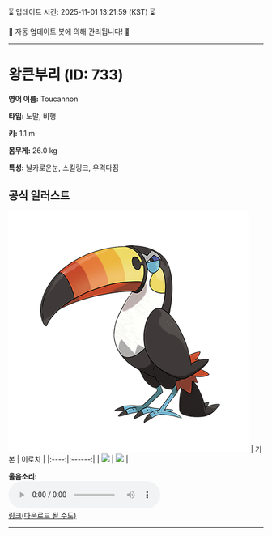 
⏳ 업데이트 시간: 2025-11-01 13:21:59 (KST) ⏳

🤖 자동 업데이트 봇에 의해 관리됩니다! 🤖

---

# 왕큰부리 (ID: 733)
**영어 이름:** Toucannon

**타입:** 노말, 비행

**키:** 1.1 m

**몸무게:** 26.0 kg

**특성:** 날카로운눈, 스킬링크, 우격다짐

## 공식 일러스트
![](https://raw.githubusercontent.com/PokeAPI/sprites/master/sprites/pokemon/other/official-artwork/733.png)
| 기본 | 이로치 |
|:----:|:------:|
| <img src="http://play.pokemonshowdown.com/sprites/ani/toucannon.gif" width="200"> | <img src="http://play.pokemonshowdown.com/sprites/ani-shiny/toucannon.gif" width="200"> |

**울음소리:**<br><audio controls src="https://raw.githubusercontent.com/PokeAPI/cries/main/cries/pokemon/latest/733.ogg"></audio><br> [링크(다운로드 될 수도)](https://raw.githubusercontent.com/PokeAPI/cries/main/cries/pokemon/latest/733.ogg)


---
